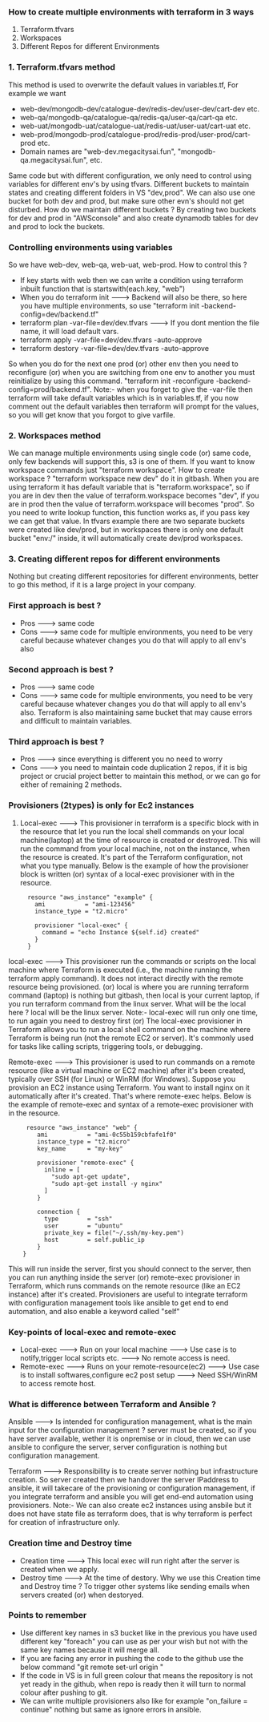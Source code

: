 ### How to create multiple environments with terraform in 3 ways
1. Terraform.tfvars
2. Workspaces 
3. Different Repos for different Environments

### 1. Terraform.tfvars method
This method is used to overwrite the default values in variables.tf, For example we want
- web-dev/mongodb-dev/catalogue-dev/redis-dev/user-dev/cart-dev etc.
- web-qa/mongodb-qa/catalogue-qa/redis-qa/user-qa/cart-qa etc.
- web-uat/mongodb-uat/catalogue-uat/redis-uat/user-uat/cart-uat etc.
- web-prod/mongodb-prod/catalogue-prod/redis-prod/user-prod/cart-prod etc.
- Domain names are "web-dev.megacitysai.fun", "mongodb-qa.megacitysai.fun", etc.

Same code but with different configuration, we only need to control using variables for different env's by using tfvars. Different buckets to maintain states and creating different folders in VS "dev,prod". We can also use one bucket for both dev and prod, but make sure other evn's should not get disturbed. How do we maintain different buckets ? By creating two buckets for dev and prod in "AWSconsole" and also create dynamodb tables for dev and prod to lock the buckets.

### Controlling environments using variables
So we have web-dev, web-qa, web-uat, web-prod. How to control this ?
- If key starts with web then we can write a condition using terraform inbuilt function that is
  startswith(each.key, "web")
- When you do terraform init ---> Backend will also be there, so here you have multiple environments, so use
  "terraform init -backend-config=dev/backend.tf"
- terraform plan -var-file=dev/dev.tfvars ---> If you dont mention the file name, it will load default vars.
- terraform apply -var-file=dev/dev.tfvars -auto-approve
- terraform destory -var-file=dev/dev.tfvars -auto-approve

So when you do for the next one prod (or) other env then you need to reconfigure (or) when you are switching from one env to another you must reinitialize by using this command. "terraform init -reconfigure -backend-config=prod/backend.tf". Note:- when you forget to give the -var-file then terraform will take default variables which is in variables.tf, if you now comment out the default variables then terraform will prompt for the values, so you will get know that you forgot to give varfile.

### 2. Workspaces method
We can manage multiple environments using single code (or) same code, only few backends will support this, s3 is one of them. If you want to know workspace commands just "terraform workspace". How to create workspace ? "terraform workspace new dev" do it in gitbash. When you are using terraform it has default variable that is "terraform.workspace", so if you are in dev then the value of terraform.workspace becomes "dev", if you are in prod then the value of terraform.workspace will becomes "prod". So you need to write lookup function, this function works as, if you pass key we can get that value. In tfvars example there are two separate buckets were created like dev/prod, but in workspaces there is only one default bucket "env:/" inside, it will automatically create dev/prod workspaces.

### 3. Creating different repos for different environments
Nothing but creating different repositories for different environments, better to go this method, if it is a large project in your company.

### First approach is best ?
- Pros ---> same code
- Cons ---> same code for multiple environments, you need to be very careful because whatever changes you do
  that will apply to all env's also
### Second approach is best ?
- Pros ---> same code
- Cons ---> same code for multiple environments, you need to be very careful because whatever changes you do
  that will apply to all env's also. Terraform is also maintaining same bucket that may cause errors and
  difficult to maintain variables.
### Third approach is best ?
- Pros ---> since everything is different you no need to worry
- Cons ---> you need to maintain code duplication 2 repos, if it is big project or crucial project better to
  maintain this method, or we can go for either of remaining 2 methods.

### Provisioners (2types) is only for Ec2 instances
1. Local-exec ---> This provisioner in terraform is a specific block with in the resource that let you
   run the local shell commands on your local machine(laptop) at the time of resource is created or
   destroyed. This will run the command from your local machine, not on the instance, when the resource
   is created. It's part of the Terraform configuration, not what you type manually. Below is the example
   of how the provisioner block is written (or) syntax of a local-exec provisioner with in the resource.

         resource "aws_instance" "example" {
           ami           = "ami-123456"
           instance_type = "t2.micro"

           provisioner "local-exec" {
             command = "echo Instance ${self.id} created"
           }
         }

local-exec ---> This provisioner run the commands or scripts on the local machine where Terraform is executed (i.e., the machine running the terraform apply command). It does not interact directly with the remote resource being provisioned. (or) local is where you are running terraform command (laptop) is nothing but gitbash, then local is your current laptop, if you run terraform command from the linux server. What will be the local here ? local will be the linux server. Note:- local-exec will run only one time, to run again you need to destroy first (or) The local-exec provisioner in Terraform allows you to run a local shell command on the machine where Terraform is being run (not the remote EC2 or server). It's commonly used for tasks like calling scripts, triggering tools, or debugging.

Remote-exec ---> This provisioner is used to run commands on a remote resource (like a virtual machine or EC2 machine) after it's been created, typically over SSH (for Linux) or WinRM (for Windows). Suppose you provision an EC2 instance using Terraform. You want to install nginx on it automatically after it's created. That's where remote-exec helps. Below is the example of remote-exec and syntax of a remote-exec provisioner with in the resource.

         resource "aws_instance" "web" {
            ami           = "ami-0c55b159cbfafe1f0"
            instance_type = "t2.micro"
            key_name      = "my-key"
        
            provisioner "remote-exec" {
              inline = [
                "sudo apt-get update",
                "sudo apt-get install -y nginx"
              ]
            }
      
            connection {
              type        = "ssh"
              user        = "ubuntu"
              private_key = file("~/.ssh/my-key.pem")
              host        = self.public_ip
            }
        }

This will run inside the server, first you should connect to the server, then you can run anything inside the server (or) remote-exec provisioner in Terraform, which runs commands on the remote resource (like an EC2 instance) after it's created. Provisioners are useful to integrate terraform with configuration management tools like ansible to get end to end automation, and also enable a keyword called "self"

### Key-points of local-exec and remote-exec
- Local-exec ---> Run on your local machine ---> Use case is to notify,trigger local scripts etc. ---> No
  remote access is need.
- Remote-exec ---> Runs on your remote-resource(ec2) ---> Use case is to install softwares,configure ec2 post
  setup ---> Need SSH/WinRM to access remote host.

### What is difference between Terraform and Ansible ?
Ansible ---> Is intended for configuration management, what is the main input for the configuration management ? server must be created, so if you have server available, wether it is onpremise or in cloud, then we can use ansible to configure the server, server configuration is nothing but configuration management.

Terraform ---> Responsibility is to create server nothing but infrastructure creation. So server created then we handover the server IPaddress to ansible, it will takecare of the provisioning or configuration management, if you integrate terraform and ansible you will get end-end automation using provisioners. Note:- We can also create ec2 instances using ansbile but it does not have state file as terraform does, that is why terraform is perfect for creation of infrastructure only.

### Creation time and Destroy time
- Creation time ---> This local exec will run right after the server is created when we apply.
- Destroy time ---> At the time of destory.
Why we use this Creation time and Destroy time ? To trigger other systems like sending emails when servers created (or) when destoryed.

### Points to remember
- Use different key names in s3 bucket like in the previous you have used different key "foreach" you can use   as per your wish but not with the same key names because it will merge all.
- If you are facing any error in pushing the code to the github use the below command
  "git remote set-url origin <URL>"
- If the code in VS is in full green colour that means the repository is not yet ready in the github, when
  repo is ready then it will turn to normal colour after pushing to git.
- We can write multiple provisioners also like for example "on_failure = continue" nothing but same as ignore   errors in ansible.
